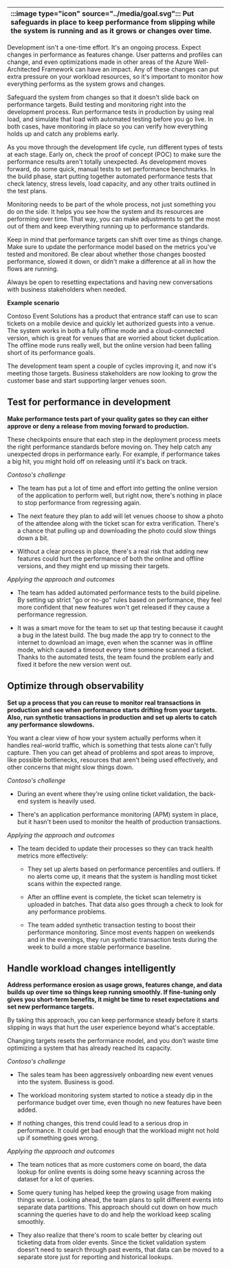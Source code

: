 | :::image type="icon" source="../media/goal.svg"::: Put safeguards in place to keep performance from slipping while the system is running and as it grows or changes over time. |
| :----------------------------------------------------------------------------------------------------------------------------- |

Development isn't a one-time effort. It's an ongoing process. Expect changes in performance as features change. User patterns and profiles can change, and even optimizations made in other areas of the Azure Well-Architected Framework can have an impact. Any of these changes can put extra pressure on your workload resources, so it's important to monitor how everything performs as the system grows and changes.

Safeguard the system from changes so that it doesn't slide back on performance targets. Build testing and monitoring right into the development process. Run performance tests in production by using real load, and simulate that load with automated testing before you go live. In both cases, have monitoring in place so you can verify how everything holds up and catch any problems early.

As you move through the development life cycle, run different types of tests at each stage. Early on, check the proof of concept (POC) to make sure the performance results aren't totally unexpected. As development moves forward, do some quick, manual tests to set performance benchmarks. In the build phase, start putting together automated performance tests that check latency, stress levels, load capacity, and any other traits outlined in the test plans.

Monitoring needs to be part of the whole process, not just something you do on the side. It helps you see how the system and its resources are performing over time. That way, you can make adjustments to get the most out of them and keep everything running up to performance standards.

Keep in mind that performance targets can shift over time as things change. Make sure to update the performance model based on the metrics you've tested and monitored. Be clear about whether those changes boosted performance, slowed it down, or didn't make a difference at all in how the flows are running.

Always be open to resetting expectations and having new conversations with business stakeholders when needed.

**Example scenario**

Contoso Event Solutions has a product that entrance staff can use to scan tickets on a mobile device and quickly let authorized guests into a venue. The system works in both a fully offline mode and a cloud-connected version, which is great for venues that are worried about ticket duplication. The offline mode runs really well, but the online version had been falling short of its performance goals.

The development team spent a couple of cycles improving it, and now it's meeting those targets. Business stakeholders are now looking to grow the customer base and start supporting larger venues soon.

## Test for performance in development

**Make performance tests part of your quality gates so they can either approve or deny a release from moving forward to production.**

These checkpoints ensure that each step in the deployment process meets the right performance standards before moving on. They help catch any unexpected drops in performance early. For example, if performance takes a big hit, you might hold off on releasing until it's back on track.

*Contoso's challenge*

- The team has put a lot of time and effort into getting the online version of the application to perform well, but right now, there's nothing in place to stop performance from regressing again.

- The next feature they plan to add will let venues choose to show a photo of the attendee along with the ticket scan for extra verification. There's a chance that pulling up and downloading the photo could slow things down a bit.
- Without a clear process in place, there's a real risk that adding new features could hurt the performance of both the online and offline versions, and they might end up missing their targets.

*Applying the approach and outcomes*

- The team has added automated performance tests to the build pipeline. By setting up strict "go or no-go" rules based on performance, they feel more confident that new features won't get released if they cause a performance regression.

- It was a smart move for the team to set up that testing because it caught a bug in the latest build. The bug made the app try to connect to the internet to download an image, even when the scanner was in offline mode, which caused a timeout every time someone scanned a ticket. Thanks to the automated tests, the team found the problem early and fixed it before the new version went out.

## Optimize through observability

**Set up a process that you can reuse to monitor real transactions in production and see when performance starts drifting from your targets. Also, run synthetic transactions in production and set up alerts to catch any performance slowdowns.**

You want a clear view of how your system actually performs when it handles real-world traffic, which is something that tests alone can't fully capture. Then you can get ahead of problems and spot areas to improve, like possible bottlenecks, resources that aren't being used effectively, and other concerns that might slow things down.

*Contoso's challenge*

- During an event where they're using online ticket validation, the back-end system is heavily used.

- There's an application performance monitoring (APM) system in place, but it hasn't been used to monitor the health of production transactions.

*Applying the approach and outcomes*

- The team decided to update their processes so they can track health metrics more effectively:
  - They set up alerts based on performance percentiles and outliers. If no alerts come up, it means that the system is handling most ticket scans within the expected range.

  - After an offline event is complete, the ticket scan telemetry is uploaded in batches. That data also goes through a check to look for any performance problems.
  - The team added synthetic transaction testing to boost their performance monitoring. Since most events happen on weekends and in the evenings, they run synthetic transaction tests during the week to build a more stable performance baseline. 

## Handle workload changes intelligently

**Address performance erosion as usage grows, features change, and data builds up over time so things keep running smoothly. If fine-tuning only gives you short-term benefits, it might be time to reset expectations and set new performance targets.**

By taking this approach, you can keep performance steady before it starts slipping in ways that hurt the user experience beyond what's acceptable.

Changing targets resets the performance model, and you don't waste time optimizing a system that has already reached its capacity.

*Contoso's challenge*

- The sales team has been aggressively onboarding new event venues into the system. Business is good.

- The workload monitoring system started to notice a steady dip in the performance budget over time, even though no new features have been added.
- If nothing changes, this trend could lead to a serious drop in performance. It could get bad enough that the workload might not hold up if something goes wrong.

*Applying the approach and outcomes*

- The team notices that as more customers come on board, the data lookup for online events is doing some heavy scanning across the dataset for a lot of queries.

- Some query tuning has helped keep the growing usage from making things worse. Looking ahead, the team plans to split different events into separate data partitions. This approach should cut down on how much scanning the queries have to do and help the workload keep scaling smoothly.
- They also realize that there's room to scale better by clearing out ticketing data from older events. Since the ticket validation system doesn't need to search through past events, that data can be moved to a separate store just for reporting and historical lookups.
